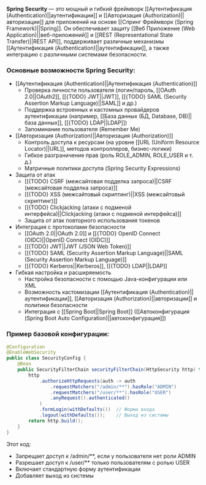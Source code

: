 
**Spring Security** — это мощный и гибкий фреймворк [[Аутентификация (Authentication)||аутентификации]] и [[Авторизация (Authorization)||авторизации]] для приложений на основе [[Спринг Фреймворк (Spring Framework)||Spring]]. Он обеспечивает защиту [[Веб Приложение (Web Application)||веб-приложений]] и [[REST (Representational State Transfer)||REST API]], поддерживает различные механизмы [[Аутентификация (Authentication)||аутентификации]], а также интеграцию с различными системами безопасности.

### Основные возможности Spring Security:

- [[Аутентификация (Authentication)||Аутентификация (Authentication)]]
	- Проверка личности пользователя (логин/пароль, [[OAuth 2.0||OAuth2]], [[{TODO} JWT||JWT]], [[{TODO} SAML (Security Assertion Markup Language)||SAML]] и др.)
	- Поддержка встроенных и кастомных провайдеров аутентификации (например, [[База данных (БД, Database, DB)||база данных]], [[{TODO} LDAP||LDAP]])
	- Запоминание пользователя (Remember Me)
- [[Авторизация (Authorization)||Авторизация (Authorization)]]
	- Контроль доступа к ресурсам (на уровне [[URL (Uniform Resource Locator)||URL]], методов контроллеров, бизнес-логики)
	- Гибкое разграничение прав (роль ROLE_ADMIN, ROLE_USER и т. д.)
	- Матричные политики доступа (Spring Security Expressions)
- Защита от атак
	- [[{TODO} CSRF (межсайтовая подделка запроса)||CSRF (межсайтовая подделка запроса)]]
	- [[{TODO} XSS (межсайтовый скриптинг)||XSS (межсайтовый скриптинг)]]
	- [[{TODO} Clickjacking (атаки с подменой интерфейса)||Clickjacking (атаки с подменой интерфейса)]]
	- Защита от атак повторного использования токенов
- Интеграция с протоколами безопасности
	- [[OAuth 2.0||OAuth 2.0]] и [[{TODO} OpenID Connect (OIDC)||OpenID Connect (OIDC)]]
	- [[{TODO} JWT||JWT (JSON Web Token)]]
	- [[{TODO} SAML (Security Assertion Markup Language)||SAML (Security Assertion Markup Language)]]
	- [[{TODO} Kerberos||Kerberos]], [[{TODO} LDAP||LDAP]]
- Гибкая настройка и расширяемость
	- Настройка безопасности с помощью Java-конфигурации или XML
	- Возможность кастомизации [[Аутентификация (Authentication)||аутентификации]], [[Авторизация (Authorization)||авторизации]] и политики безопасности
	- Интеграция с [[Spring Boot||Spring Boot]] ([[Автоконфигурация (Spring Boot Auto Configuration)||автоконфигурация]])


### Пример базовой конфигурации:

```java
@Configuration
@EnableWebSecurity
public class SecurityConfig {
    @Bean
    public SecurityFilterChain securityFilterChain(HttpSecurity http) throws Exception {
        http
            .authorizeHttpRequests(auth -> auth
                .requestMatchers("/admin/**").hasRole("ADMIN")
                .requestMatchers("/user/**").hasRole("USER")
                .anyRequest().authenticated()
            )
            .formLogin(withDefaults())  // Форма входа
            .logout(withDefaults());    // Выход из системы
        return http.build();
    }
}
```

Этот код:
- Запрещает доступ к /admin/**, если у пользователя нет роли ADMIN
- Разрешает доступ к /user/** только пользователям с ролью USER
- Включает стандартную форму аутентификации
- Добавляет выход из системы